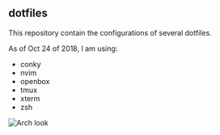 ## dotfiles

This repository contain the configurations of several dotfiles.

As of Oct 24 of 2018, I am using:
- conky
- nvim
- openbox
- tmux
- xterm
- zsh

![Arch look](screnshots/2018-10-24.png?raw=true 'Arch look')
